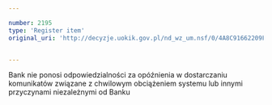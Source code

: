 ```yaml
---

number: 2195
type: 'Register item'
original_uri: 'http://decyzje.uokik.gov.pl/nd_wz_um.nsf/0/4A8C91662209FF88C125783F004A64C6?OpenDocument'


---
```


Bank nie ponosi odpowiedzialności za opóźnienia w dostarczaniu komunikatów związane z chwilowym obciążeniem systemu lub innymi przyczynami niezależnymi od Banku
